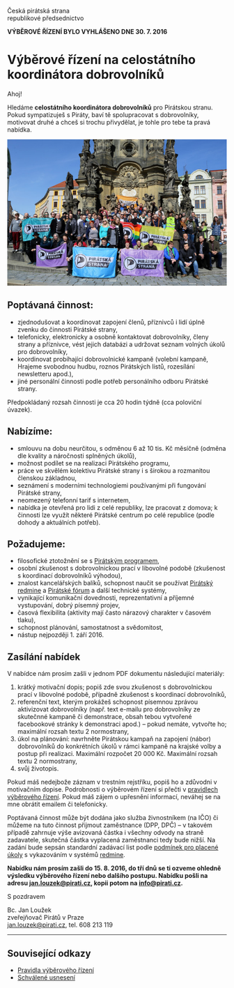 Česká pirátská strana  
republikové předsednictvo

**VÝBĚROVÉ ŘÍZENÍ BYLO VYHLÁŠENO DNE 30. 7. 2016**

Výběrové řízení na celostátního koordinátora dobrovolníků
========================

Ahoj!

Hledáme **celostátního koordinátora dobrovolníků** pro Pirátskou stranu. Pokud sympatizuješ s Piráty, baví tě spolupracovat s dobrovolníky, motivovat druhé a chceš si trochu přivydělat, je tohle pro tebe ta pravá nabídka.

![Zasedání celostátního fóra v Olomouci 2016](cf2016.jpg)

## Poptávaná činnost:

* zjednodušovat a koordinovat zapojení členů, příznivců i lidí úplně zvenku do činnosti Pirátské strany,
* telefonicky, elektronicky a osobně kontaktovat dobrovolníky, členy strany a příznivce, vést jejich databázi a udržovat seznam volných úkolů pro dobrovolníky,
* koordinovat probíhající dobrovolnické kampaně (volební kampaně, Hrajeme svobodnou hudbu, roznos Pirátských listů, rozesílání newsletteru apod.),
* jiné personální činnosti podle potřeb personálního odboru Pirátské strany.

Předpokládaný rozsah činnosti je cca 20 hodin týdně (cca poloviční úvazek).

## Nabízíme:

* smlouvu na dobu neurčitou, s odměnou 6 až 10 tis. Kč měsíčně (odměna dle kvality a náročnosti splněných úkolů),
* možnost podílet se na realizaci Pirátského programu,
* práce ve skvělém kolektivu Pirátské strany i s širokou a rozmanitou členskou základnou,
* seznámení s moderními technologiemi používanými při fungování Pirátské strany,
* neomezený telefonní tarif s internetem, 
* nabídka je otevřená pro lidi z celé republiky, lze pracovat z domova; k činnosti lze využít některé Pirátské centrum po celé republice (podle dohody a aktuálních potřeb).

## Požadujeme:

* filosofické ztotožnění se s [Pirátským programem][program], 
* osobní zkušenost s dobrovolnickou prací v libovolné podobě (zkušenost s koordinací dobrovolníků výhodou),
* znalost kancelářských balíků, schopnost naučit se používat [Pirátský redmine][redmine] a [Pirátské fórum][forum] a další technické systémy,
* vynikající komunikační dovednosti, reprezentativní a příjemné vystupování, dobrý písemný projev,
* časová flexibilita (aktivity mají často nárazový charakter v časovém tlaku),
* schopnost plánování, samostatnost a svědomitost,
* nástup nejpozději 1. září 2016.

[program]: https://www.pirati.cz/program/start
[forum]: https://forum.pirati.cz
[redmine]: https://redmine.pirati.cz/

## Zasílání nabídek

V nabídce nám prosím zašli v jednom PDF dokumentu následující materiály: 

1. krátký motivační dopis; popiš zde svou zkušenost s dobrovolnickou prací v libovolné podobě, případně zkušenost s koordinací dobrovolníků, 
2. referenční text, kterým prokážeš schopnost písemnou zprávou aktivizovat dobrovolníky (např. text e-mailu pro dobrovolníky ze skutečnné kampaně či demonstrace, obsah tebou vytvořené facebookové stránky k demonstraci apod.) – pokud nemáte, vytvořte ho; maximální rozsah textu 2 normostrany, 
3. úkol na plánování: navrhněte Pirátskou kampaň na zapojení (nábor) dobrovolníků do konkrétních úkolů v rámci kampaně na krajské volby a postup při realizaci. Maximální rozpočet 20 000 Kč. Maximální rozsah textu 2 normostrany, 
4. svůj životopis.

Pokud máš nedejbože záznam v trestním rejstříku, popiš ho a zdůvodni v motivačním dopise. Podrobnosti o výběrovém řízení si přečti v [pravidlech výběrového řízení](pravidla.md). Pokud máš zájem o upřesnění informací, neváhej se na mne obrátit emailem či telefonicky.

Poptávaná činnost může být dodána jako služba živnostníkem (na IČO) či můžeme na tuto činnost přijmout zaměstnance (DPP, DPČ) – v takovém případě zahrnuje výše avizovaná částka i všechny odvody na straně zadavatele, skutečná částka vyplacená zaměstnanci tedy bude nižší. Na zadání bude sepsán standardní zadávací list podle [podmínek pro placené úkoly](https://github.com/pirati-cz/sablony/blob/4b07ba675434ee634c527909d537122264cc712e/ukoly/podminky/podminky.md) s vykazováním v systémů [redmine][redmine].

**Nabídku nám prosím zašli do 15. 8. 2016, do tří dnů se ti ozveme ohledně výsledku výběrového řízení nebo dalšího postupu. Nabídku pošli na adresu <jan.louzek@pirati.cz>, kopii potom na <info@pirati.cz>.**

S pozdravem 

Bc. Jan Loužek  
zveřejňovač Pirátů v Praze  
<jan.louzek@pirati.cz>, tel. 608 213 119

----

## Související odkazy

* [Pravidla výběrového řízení](pravidla.md)
* [Schválené usnesení](usneseni.md) 
